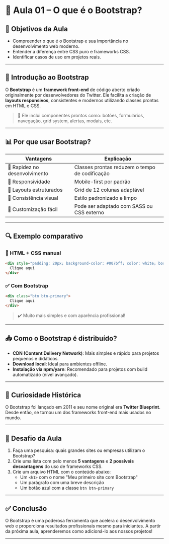 # 📘 Aula 01 – O que é o Bootstrap?

## 🎯 Objetivos da Aula

- Compreender o que é o Bootstrap e sua importância no desenvolvimento web moderno.
- Entender a diferença entre CSS puro e frameworks CSS.
- Identificar casos de uso em projetos reais.

---

## 📖 Introdução ao Bootstrap

O **Bootstrap** é um **framework front-end** de código aberto criado originalmente por desenvolvedores do Twitter. Ele facilita a criação de **layouts responsivos**, consistentes e modernos utilizando classes prontas em HTML e CSS.

> 📌 Ele inclui componentes prontos como: botões, formulários, navegação, grid system, alertas, modais, etc.

---

## 📊 Por que usar Bootstrap?

| Vantagens | Explicação |
|----------|------------|
| 🚀 Rapidez no desenvolvimento | Classes prontas reduzem o tempo de codificação |
| 📱 Responsividade | Mobile-first por padrão |
| 🧱 Layouts estruturados | Grid de 12 colunas adaptável |
| 🎨 Consistência visual | Estilo padronizado e limpo |
| 🔧 Customização fácil | Pode ser adaptado com SASS ou CSS externo |

---

## 🔍 Exemplo comparativo

### 🔧 HTML + CSS manual

```html
<div style="padding: 20px; background-color: #007bff; color: white; border-radius: 5px;">
  Clique aqui
</div>
```

### ✅ Com Bootstrap

```html
<div class="btn btn-primary">
  Clique aqui
</div>
```

> ✔️ Muito mais simples e com aparência profissional!

---

## 📥 Como o Bootstrap é distribuído?

- **CDN (Content Delivery Network)**: Mais simples e rápido para projetos pequenos e didáticos.
- **Download local**: Ideal para ambientes offline.
- **Instalação via npm/yarn**: Recomendado para projetos com build automatizado (nível avançado).

---

## 💬 Curiosidade Histórica

O Bootstrap foi lançado em 2011 e seu nome original era **Twitter Blueprint**. Desde então, se tornou um dos frameworks front-end mais usados no mundo.

---

## 🎯 Desafio da Aula

1. Faça uma pesquisa: quais grandes sites ou empresas utilizam o Bootstrap?
2. Crie uma lista com pelo menos **5 vantagens** e **2 possíveis desvantagens** do uso de frameworks CSS.
3. Crie um arquivo HTML com o conteúdo abaixo:
   - Um `<h1>` com o nome "Meu primeiro site com Bootstrap"
   - Um parágrafo com uma breve descrição
   - Um botão azul com a classe `btn btn-primary`

---

## ✅ Conclusão

O Bootstrap é uma poderosa ferramenta que acelera o desenvolvimento web e proporciona resultados profissionais mesmo para iniciantes. A partir da próxima aula, aprenderemos como adicioná-lo aos nossos projetos!

---
